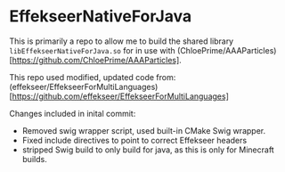 # EffekseerNativeForJava

This is primarily a repo to allow me to build the shared library `libEffekseerNativeForJava.so` for in use with (ChloePrime/AAAParticles)[https://github.com/ChloePrime/AAAParticles].

This repo used modified, updated code from:
(effekseer/EffekseerForMultiLanguages)[https://github.com/effekseer/EffekseerForMultiLanguages]

Changes included in inital commit:
- Removed swig wrapper script, used built-in CMake Swig wrapper.
- Fixed include directives to point to correct Effekseer headers
- stripped Swig build to only build for java, as this is only for Minecraft builds.
